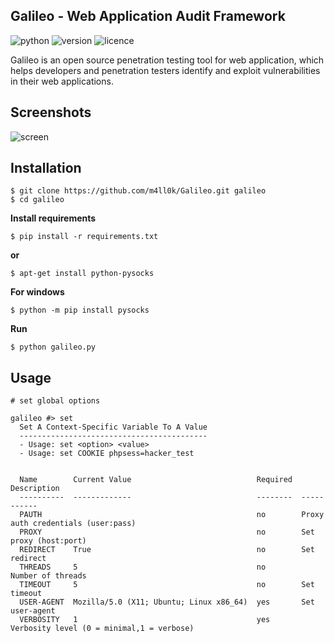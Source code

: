 ## Galileo - Web Application Audit Framework
![python](https://img.shields.io/badge/python-2.7-green.svg) ![version](https://img.shields.io/badge/version-0.1.0-brightgreen.svg) ![licence](https://img.shields.io/badge/license-GPLv3-lightgrey.svg) 

Galileo is an open source penetration testing tool for web application, which helps developers and penetration testers identify and exploit vulnerabilities in their web applications.

Screenshots
----
![screen](https://raw.githubusercontent.com/m4ll0k/Galileo/master/screen.png)


Installation
----
```
$ git clone https://github.com/m4ll0k/Galileo.git galileo
$ cd galileo
```
__Install requirements__
```
$ pip install -r requirements.txt
```
__or__ 
```
$ apt-get install python-pysocks
```
__For windows__
```
$ python -m pip install pysocks
```
__Run__
```
$ python galileo.py
```

Usage
----

```
# set global options

galileo #> set
  Set A Context-Specific Variable To A Value
  ------------------------------------------
  - Usage: set <option> <value>
  - Usage: set COOKIE phpsess=hacker_test


  Name        Current Value                            Required  Description
  ----------  -------------                            --------  -----------
  PAUTH                                                no        Proxy auth credentials (user:pass)
  PROXY                                                no        Set proxy (host:port)
  REDIRECT    True                                     no        Set redirect
  THREADS     5                                        no        Number of threads
  TIMEOUT     5                                        no        Set timeout
  USER-AGENT  Mozilla/5.0 (X11; Ubuntu; Linux x86_64)  yes       Set user-agent
  VERBOSITY   1                                        yes       Verbosity level (0 = minimal,1 = verbose)
```





